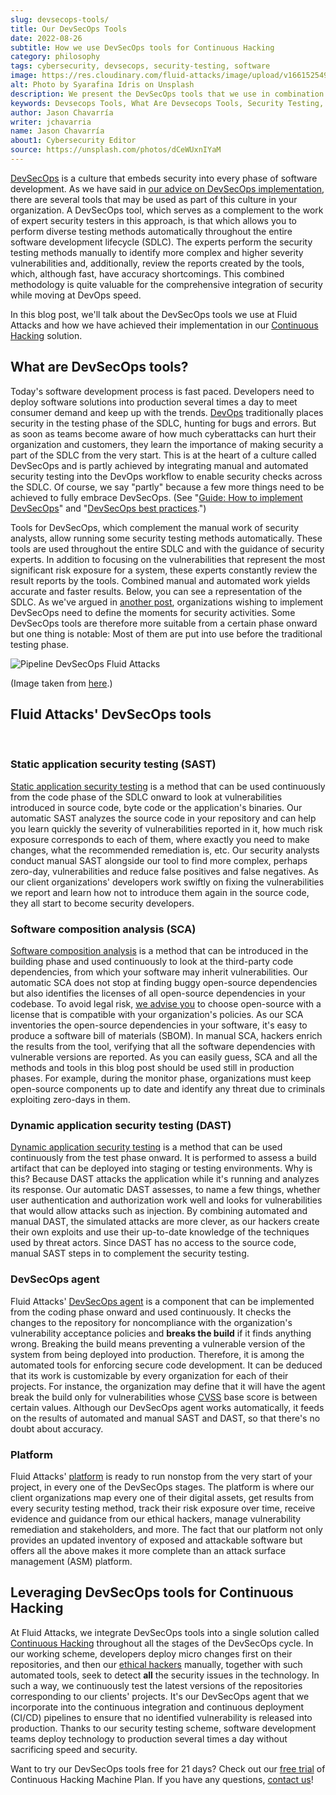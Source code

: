 ```yaml
---
slug: devsecops-tools/
title: Our DevSecOps Tools
date: 2022-08-26
subtitle: How we use DevSecOps tools for Continuous Hacking
category: philosophy
tags: cybersecurity, devsecops, security-testing, software
image: https://res.cloudinary.com/fluid-attacks/image/upload/v1661525496/blog/devsecops-tools/cover_tools.webp
alt: Photo by Syarafina Idris on Unsplash
description: We present the DevSecOps tools that we use in combination with manual security testing in our Continuous Hacking solution.
keywords: Devsecops Tools, What Are Devsecops Tools, Security Testing, Application Security, Sca And Sast, Software Development, Continuous Hacking, Ethical Hacking, Pentesting
author: Jason Chavarría
writer: jchavarria
name: Jason Chavarría
about1: Cybersecurity Editor
source: https://unsplash.com/photos/dCeWUxnIYaM
---
```


[DevSecOps](../devsecops-concept/)
is a culture
that embeds security into every phase of software development.
As we have said
in [our advice on DevSecOps implementation](../how-to-implement-devsecops/),
there are several tools
that may be used as part of this culture in your organization.
A DevSecOps tool,
which serves as a complement to the work of expert security testers
in this approach,
is that which allows you to perform diverse testing methods automatically
throughout the entire software development lifecycle (SDLC).
The experts perform the security testing methods manually
to identify more complex and higher severity vulnerabilities
and, additionally,
review the reports created by the tools,
which, although fast,
have accuracy shortcomings.
This combined methodology is quite valuable
for the comprehensive integration of security
while moving at DevOps speed.

In this blog post,
we'll talk about the DevSecOps tools
we use at Fluid Attacks
and how we have achieved their implementation
in our [Continuous Hacking](../../services/continuous-hacking/) solution.

## What are DevSecOps tools?

Today's software development process is fast paced.
Developers need to deploy software solutions into production
several times a day
to meet consumer demand
and keep up with the trends.
[DevOps](../devops-concept/) traditionally places security
in the testing phase of the SDLC,
hunting for bugs and errors.
But as soon as teams become aware
of how much cyberattacks can hurt their organization
and customers,
they learn the importance
of making security a part of the SDLC
from the very start.
This is at the heart of a culture called DevSecOps
and is partly achieved
by integrating manual and automated security testing
into the DevOps workflow
to enable security checks across the SDLC.
Of course,
we say "partly" because a few more things need to be achieved
to fully embrace DevSecOps.
(See "[Guide: How to implement DevSecOps](../how-to-implement-devsecops/)"
and "[DevSecOps best practices](../devsecops-best-practices/).")

Tools for DevSecOps,
which complement the manual work of security analysts,
allow running some security testing methods automatically.
These tools are used throughout the entire SDLC
and with the guidance of security experts.
In addition to focusing on the vulnerabilities
that represent the most significant risk exposure for a system,
these experts constantly review the result reports by the tools.
Combined manual and automated work yields accurate and faster results.
Below,
you can see a representation of the SDLC.
As we've argued in [another post](../how-to-implement-devsecops/),
organizations
wishing to implement DevSecOps
need to define the moments for security activities.
Some DevSecOps tools are therefore more suitable
from a certain phase onward
but one thing is notable:
Most of them are put into use
before the traditional testing phase.

<div class="imgblock">

![Pipeline DevSecOps Fluid Attacks](https://res.cloudinary.com/fluid-attacks/image/upload/v1661526215/blog/devsecops-tools/pipeline-devsecops-fluid-attacks.webp)

<div class="title">

(Image taken from [here](https://marvel-b1-cdn.bc0a.com/f00000000236551/dt-cdn.net/images/devsecops-image-2000-6557ba1b00.png).)

</div>

</div>

## Fluid Attacks' DevSecOps tools

<br />

### Static application security testing (SAST)

[Static application security testing](../../product/sast/)
is a method
that can be used continuously
from the code phase of the SDLC onward
to look at vulnerabilities introduced in source code,
byte code
or the application's binaries.
Our automatic SAST analyzes the source code
in your repository
and can help you learn quickly
the severity of vulnerabilities reported in it,
how much risk exposure corresponds to each of them,
where exactly you need to make changes,
what the recommended remediation is,
etc.
Our security analysts conduct manual SAST alongside our tool
to find more complex,
perhaps zero-day,
vulnerabilities
and reduce false positives and false negatives.
As our client organizations' developers work swiftly
on fixing the vulnerabilities we report
and learn how not to introduce them again in the source code,
they all start to become security developers.

<div>
<cta-banner
buttontxt="Read more"
link="/solutions/devsecops/"
title="Get started with Fluid Attacks' DevSecOps solution right now"
/>
</div>

### Software composition analysis (SCA)

[Software composition analysis](../../product/sca/)
is a method
that can be introduced in the building phase
and used continuously
to look at the third-party code dependencies,
from which your software may inherit vulnerabilities.
Our automatic SCA does not stop
at finding buggy open-source dependencies
but also identifies the licenses
of all open-source dependencies in your codebase.
To avoid legal risk,
[we advise you](../choosing-open-source/)
to choose open-source with a license
that is compatible with your organization's policies.
As our SCA inventories the open-source dependencies in your software,
it's easy to produce a software bill of materials (SBOM).
In manual SCA,
hackers enrich the results from the tool,
verifying
that all the software dependencies with vulnerable versions are reported.
As you can easily guess,
SCA
and all the methods and tools in this blog post
should be used still in production phases.
For example,
during the monitor phase,
organizations must keep open-source components up to date
and identify any threat due to criminals exploiting zero-days in them.

### Dynamic application security testing (DAST)

[Dynamic application security testing](../../product/dast/)
is a method
that can be used continuously from the test phase onward.
It is performed
to assess a build artifact
that can be deployed into staging or testing environments.
Why is this?
Because DAST attacks the application while it's running
and analyzes its response.
Our automatic DAST assesses,
to name a few things,
whether user authentication
and authorization work well
and looks for vulnerabilities
that would allow attacks such as injection.
By combining automated and manual DAST,
the simulated attacks are more clever,
as our hackers create their own exploits
and use their up-to-date knowledge
of the techniques used by threat actors.
Since DAST has no access to the source code,
manual SAST steps in
to complement the security testing.

### DevSecOps agent

Fluid Attacks' [DevSecOps agent](https://docs.fluidattacks.com/machine/agent)
is a component
that can be implemented
from the coding phase onward
and used continuously.
It checks the changes to the repository for noncompliance
with the organization's vulnerability acceptance policies
and **breaks the build**
if it finds anything wrong.
Breaking the build means
preventing a vulnerable version of the system
from being deployed into production.
Therefore, it is among the automated tools
for enforcing secure code development.
It can be deduced that its work is
customizable by every organization for each of their projects.
For instance,
the organization may define
that it will have the agent break the build
only for vulnerabilities whose [CVSS](https://docs.fluidattacks.com/about/glossary/#cvss)
base score is between certain values.
Although our DevSecOps agent works automatically,
it feeds on the results of automated
and manual SAST and DAST,
so that there's no doubt about accuracy.

### Platform

Fluid Attacks' [platform](../../platform/)
is ready to run nonstop
from the very start of your project,
in every one of the DevSecOps stages.
The platform is where our client organizations map
every one of their digital assets,
get results from every security testing method,
track their risk exposure over time,
receive evidence and guidance from our ethical hackers,
manage vulnerability remediation and stakeholders,
and more.
The fact that our platform not only provides an updated inventory
of exposed and attackable software
but offers all the above
makes it more complete
than an attack surface management (ASM) platform.

## Leveraging DevSecOps tools for Continuous Hacking

At Fluid Attacks,
we integrate DevSecOps tools
into a single solution called [Continuous Hacking](../../services/continuous-hacking/)
throughout all the stages of the DevSecOps cycle.
In our working scheme,
developers deploy micro changes first
on their repositories,
and then our [ethical hackers](../what-is-ethical-hacking/) manually,
together with such automated tools,
seek to detect **all** the security issues in the technology.
In such a way,
we continuously test the latest versions of the repositories
corresponding to our clients' projects.
It's our DevSecOps agent
that we incorporate into the continuous integration
and continuous deployment (CI/CD) pipelines
to ensure that no identified vulnerability is released into production.
Thanks to our security testing scheme,
software development teams deploy technology to production
several times a day
without sacrificing speed and security.

Want to try our DevSecOps tools free for 21 days?
Check out our [free trial](https://app.fluidattacks.com/SignUp)
of Continuous Hacking Machine Plan.
If you have any questions,
[contact us](../../contact-us/)\!
